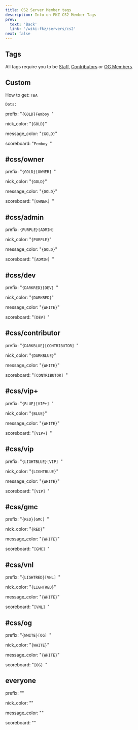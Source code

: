 ```yaml
---
title: CS2 Server Member tags
description: Info on FKZ CS2 Member Tags
prev: 
  text: 'Back'
  link: '/wiki-fkz/servers/cs2'
next: false
---
```


## Tags

All tags require you to be [Staff](/wiki-fkz/servers/cs2/staff), [Contributors](/wiki-fkz/donators) or [OG Members](/wiki-fkz/servers/cs2/og).

## Custom

How to get: `TBA`

`Dots:`

prefix: "`{GOLD}Femboy `"

nick_color: "`{GOLD}`"

message_color: "`{GOLD}`"

scoreboard: "`Femboy `"

## #css/owner

prefix: "`{GOLD}[OWNER] `"

nick_color: "`{GOLD}`"

message_color: "`{GOLD}`"

scoreboard: "`[OWNER] `"

## #css/admin

prefix: `{PURPLE}[ADMIN] `

nick_color: "`{PURPLE}`"

message_color: "`{GOLD}`"

scoreboard: "`[ADMIN] `"

## #css/dev

prefix: "`{DARKRED}[DEV] `"

nick_color: "`{DARKRED}`"

message_color: "`{WHITE}`"

scoreboard: "`[DEV] `"

## #css/contributor

prefix: "`{DARKBLUE}[CONTRIBUTOR] `"

nick_color: "`{DARKBLUE}`"

message_color: "`{WHITE}`"

scoreboard: "`[CONTRIBUTOR] `"

## #css/vip+

prefix: "`{BLUE}[VIP+] `"

nick_color: "`{BLUE}`"

message_color: "`{WHITE}`"

scoreboard: "`[VIP+] `"

## #css/vip

prefix: "`{LIGHTBLUE}[VIP] `"

nick_color: "`{LIGHTBLUE}`"

message_color: "`{WHITE}`"

scoreboard: "`[VIP] `"

## #css/gmc

prefix: "`{RED}[GMC] `"

nick_color: "`{RED}`"

message_color: "`{WHITE}`"

scoreboard: "`[GMC] `"

## #css/vnl

prefix: "`{LIGHTRED}[VNL] `"

nick_color: "`{LIGHTRED}`"

message_color: "`{WHITE}`"

scoreboard: "`[VNL] `"

## #css/og

prefix: "`{WHITE}[OG] `"

nick_color: "`{WHITE}`"

message_color: "`{WHITE}`"

scoreboard: "`[OG] `"

## everyone

prefix: ""

nick_color: ""

message_color: ""

scoreboard: ""
